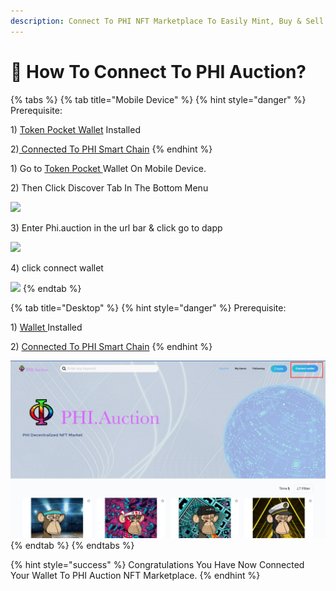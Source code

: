 ```yaml
---
description: Connect To PHI NFT Marketplace To Easily Mint, Buy & Sell.
---
```


# 🔌 How To Connect To PHI Auction?

{% tabs %}
{% tab title="Mobile Device" %}
{% hint style="danger" %}
Prerequisite:&#x20;

1\) [Token Pocket Wallet](../../use-phi-smart-chain/compatible-wallets/create-smart-chain-wallet/additional-compatible-wallets-setup/token-pocket-setup.md) Installed

2\)[ Connected To PHI Smart Chain](../../use-phi-smart-chain/compatible-wallets/create-smart-chain-wallet/additional-compatible-wallets-setup/token-pocket-setup.md)
{% endhint %}

1\) Go to [Token Pocket ](../../use-phi-smart-chain/compatible-wallets/create-smart-chain-wallet/additional-compatible-wallets-setup/token-pocket-setup.md)Wallet On Mobile Device.

2\) Then Click Discover Tab In The Bottom Menu

![](<../../.gitbook/assets/IMG\_31B67C9812BC-1 (1).jpeg>)

3\) Enter Phi.auction in the url bar & click go to dapp

![](../../.gitbook/assets/IMG\_4558.jpg)

4\) click connect wallet

![](../../.gitbook/assets/IMG\_4559.jpg)
{% endtab %}

{% tab title="Desktop" %}
{% hint style="danger" %}
Prerequisite:&#x20;

1\) [Wallet ](../../use-phi-smart-chain/compatible-wallets/)Installed

2\) [Connected To PHI Smart Chain](../../use-phi-smart-chain/compatible-wallets/create-smart-chain-wallet/additional-compatible-wallets-setup/)
{% endhint %}

![Click Connect In The Top Right Hand Corner Of Your Screen](<../../.gitbook/assets/Screen Shot 2022-06-02 at 11.17.28 AM.png>)
{% endtab %}
{% endtabs %}

{% hint style="success" %}
Congratulations You Have Now Connected Your Wallet To PHI Auction NFT Marketplace.&#x20;
{% endhint %}
